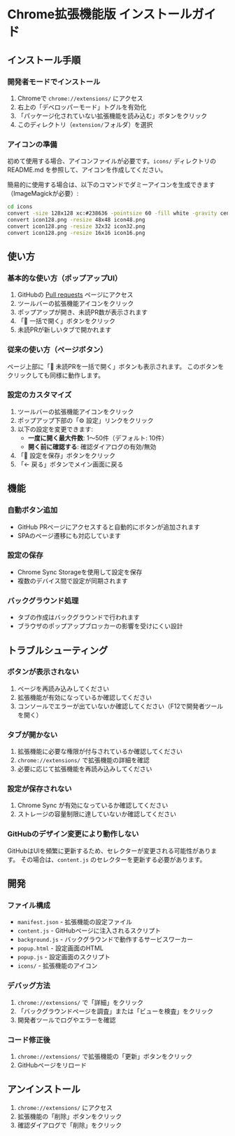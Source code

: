 # Chrome拡張機能版 インストールガイド

## インストール手順

### 開発者モードでインストール

1. Chromeで `chrome://extensions/` にアクセス
2. 右上の「デベロッパーモード」トグルを有効化
3. 「パッケージ化されていない拡張機能を読み込む」ボタンをクリック
4. このディレクトリ（`extension/`フォルダ）を選択

### アイコンの準備

初めて使用する場合、アイコンファイルが必要です。`icons/` ディレクトリの README.md を参照して、アイコンを作成してください。

簡易的に使用する場合は、以下のコマンドでダミーアイコンを生成できます（ImageMagickが必要）:

```bash
cd icons
convert -size 128x128 xc:#238636 -pointsize 60 -fill white -gravity center -annotate +0+0 "PR" icon128.png
convert icon128.png -resize 48x48 icon48.png
convert icon128.png -resize 32x32 icon32.png
convert icon128.png -resize 16x16 icon16.png
```

## 使い方

### 基本的な使い方（ポップアップUI）

1. GitHubの [Pull requests](https://github.com/pulls) ページにアクセス
2. ツールバーの拡張機能アイコンをクリック
3. ポップアップが開き、未読PR数が表示されます
4. 「🔗 一括で開く」ボタンをクリック
5. 未読PRが新しいタブで開かれます

### 従来の使い方（ページボタン）

ページ上部に「🔗 未読PRを一括で開く」ボタンも表示されます。
このボタンをクリックしても同様に動作します。

### 設定のカスタマイズ

1. ツールバーの拡張機能アイコンをクリック
2. ポップアップ下部の「⚙️ 設定」リンクをクリック
3. 以下の設定を変更できます:
   - **一度に開く最大件数**: 1〜50件（デフォルト: 10件）
   - **開く前に確認する**: 確認ダイアログの有効/無効
4. 「💾 設定を保存」ボタンをクリック
5. 「← 戻る」ボタンでメイン画面に戻る

## 機能

### 自動ボタン追加

- GitHub PRページにアクセスすると自動的にボタンが追加されます
- SPAのページ遷移にも対応しています

### 設定の保存

- Chrome Sync Storageを使用して設定を保存
- 複数のデバイス間で設定が同期されます

### バックグラウンド処理

- タブの作成はバックグラウンドで行われます
- ブラウザのポップアップブロッカーの影響を受けにくい設計

## トラブルシューティング

### ボタンが表示されない

1. ページを再読み込みしてください
2. 拡張機能が有効になっているか確認してください
3. コンソールでエラーが出ていないか確認してください（F12で開発者ツールを開く）

### タブが開かない

1. 拡張機能に必要な権限が付与されているか確認してください
2. `chrome://extensions/` で拡張機能の詳細を確認
3. 必要に応じて拡張機能を再読み込みしてください

### 設定が保存されない

1. Chrome Sync が有効になっているか確認してください
2. ストレージの容量制限に達していないか確認してください

### GitHubのデザイン変更により動作しない

GitHubはUIを頻繁に更新するため、セレクターが変更される可能性があります。
その場合は、`content.js` のセレクターを更新する必要があります。

## 開発

### ファイル構成

- `manifest.json` - 拡張機能の設定ファイル
- `content.js` - GitHubページに注入されるスクリプト
- `background.js` - バックグラウンドで動作するサービスワーカー
- `popup.html` - 設定画面のHTML
- `popup.js` - 設定画面のスクリプト
- `icons/` - 拡張機能のアイコン

### デバッグ方法

1. `chrome://extensions/` で「詳細」をクリック
2. 「バックグラウンドページを調査」または「ビューを検査」をクリック
3. 開発者ツールでログやエラーを確認

### コード修正後

1. `chrome://extensions/` で拡張機能の「更新」ボタンをクリック
2. GitHubページをリロード

## アンインストール

1. `chrome://extensions/` にアクセス
2. 拡張機能の「削除」ボタンをクリック
3. 確認ダイアログで「削除」をクリック
